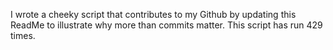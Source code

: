 I wrote a cheeky script that contributes to my Github by updating this ReadMe to illustrate why more than commits matter. This script has run 429 times.